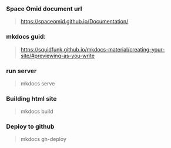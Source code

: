 ### Space Omid document url
> https://spaceomid.github.io/Documentation/

### mkdocs guid:
 > https://squidfunk.github.io/mkdocs-material/creating-your-site/#previewing-as-you-write
 
### run server
> mkdocs serve 

### Building html site
> mkdocs build

### Deploy to github
> mkdocs gh-deploy
